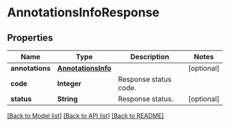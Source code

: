 ﻿
# AnnotationsInfoResponse


## Properties
Name | Type | Description | Notes
------------ | ------------- | ------------- | -------------
**annotations** | [**AnnotationsInfo**](AnnotationsInfo.md) |  | [optional]
**code** | **Integer** | Response status code. | 
**status** | **String** | Response status. | [optional]


[[Back to Model list]](../README.md#documentation-for-models) [[Back to API list]](../README.md#documentation-for-api-endpoints) [[Back to README]](../README.md)


